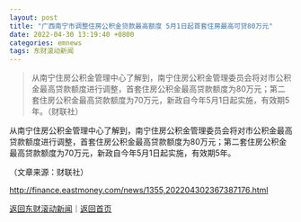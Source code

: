 ```yaml
---
layout: post
title: "广西南宁市调整住房公积金贷款最高额度 5月1日起首套住房最高可贷80万元"
date: 2022-04-30 13:19:40 +0800
categories: emnews
tags: 东财滚动新闻
---
```

> 从南宁住房公积金管理中心了解到，南宁住房公积金管理委员会将对市公积金最高贷款额度进行调整，首套住房公积金最高贷款额度为80万元；第二套住房公积金最高贷款额度为70万元，新政自今年5月1日起实施，有效期5年。（财联社）

<p>从南宁住房公积金管理中心了解到，南宁住房公积金管理委员会将对市公积金最高贷款额度进行调整，首套住房公积金最高贷款额度为80万元；第二套住房公积金最高贷款额度为70万元，新政自今年5月1日起实施，有效期5年。</p><p class="em_media">（文章来源：财联社）</p>

<http://finance.eastmoney.com/news/1355,202204302367387176.html>

[返回东财滚动新闻](//finews.withounder.com/emnews/)｜[返回首页](//finews.withounder.com/)